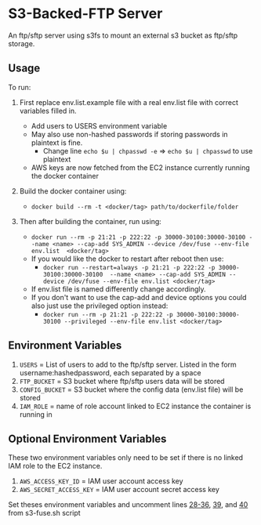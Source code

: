 # S3-Backed-FTP Server

An ftp/sftp server using s3fs to mount an external s3 bucket as ftp/sftp storage.

## Usage

To run:

1. First replace env.list.example file with a real env.list file with correct variables filled in.
	- Add users to USERS environment variable
  	- May also use non-hashed passwords if storing passwords in plaintext is fine.
  		- Change line ` echo $u | chpasswd -e ` => ` echo $u | chpasswd ` to use plaintext
	- AWS keys are now fetched from the EC2 instance currently running the docker container  
	
2. Build the docker container using:

	- ``` docker build --rm -t <docker/tag> path/to/dockerfile/folder ```

3. Then after building the container, run using:

 	- ``` docker run --rm -p 21:21 -p 222:22 -p 30000-30100:30000-30100 --name <name> --cap-add SYS_ADMIN --device /dev/fuse --env-file env.list  <docker/tag> ```
	- If you would like the docker to restart after reboot then use:
    	* ``` docker run --restart=always -p 21:21 -p 222:22 -p 30000-30100:30000-30100  --name <name> --cap-add SYS_ADMIN --device /dev/fuse --env-file env.list <docker/tag> ```
  	- If env.list file is named differently change accordingly. 
  	- If you don't want to use the cap-add and device options you could also just use the privileged option instead:
    	* ``` docker run --rm -p 21:21 -p 222:22 -p 30000-30100:30000-30100 --privileged --env-file env.list <docker/tag> ```
	
## Environment Variables

1. ` USERS ` = List of users to add to the ftp/sftp server. Listed in the form username:hashedpassword, each separated by a space
2. ` FTP_BUCKET ` = S3 bucket where ftp/sftp users data will be stored
3. ` CONFIG_BUCKET ` = S3 bucket where the config data (env.list file) will be stored 
4. ` IAM_ROLE ` = name of role account linked to EC2 instance the container is running in


## Optional Environment Variables
These two environment variables only need to be set if there is no linked IAM role to the EC2 instance.

1. ` AWS_ACCESS_KEY_ID ` = IAM user account access key
2. ` AWS_SECRET_ACCESS_KEY ` = IAM user account secret access key

Set theses environment variables and uncomment lines [28-36](./s3-fuse.sh#L28-36), [39](./s3-fuse.sh#L34), and [40](./s3-fuse.sh#L35) from s3-fuse.sh script
